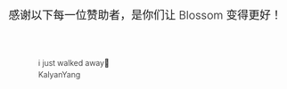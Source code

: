 <div class="sponsor-list-title">
  <p>感谢以下每一位赞助者，是你们让 Blossom 变得更好！</p>
</div>

<div class="sponsor-container">
  <div class="sponsor-list">
    <div class="sponsor-item">i just walked away🏃</div>
    <div class="sponsor-item">KalyanYang</div>
  </div>
</div>

<style scoped>
.sponsor-list-title {
  width:100%;
  text-align:center;
  font-size:20px;
  height: 150px;
  line-height:150px;
  color:var(--bl-preview-blockquote-color);
  overflow-x:auto;
  font-weight: 300;
  display:flex;
  flex-direction: row;
  justify-content: center;
  align-items: center;
}

.sponsor-container {
  width:100%;
  display:flex;
  flex-direction: row;
  justify-content: center;
}

.sponsor-list {
  width: 688px;
  max-width:100%;
  display:flex;
  flex-direction: row;
  justify-content: flex-start;
  align-content: flex-start;
  flex-wrap: wrap;
  padding: 0 50px;
}

.sponsor-item {
  min-width:50%;
  padding: 2px 10px;
  font-weight: 300;
}
</style>
